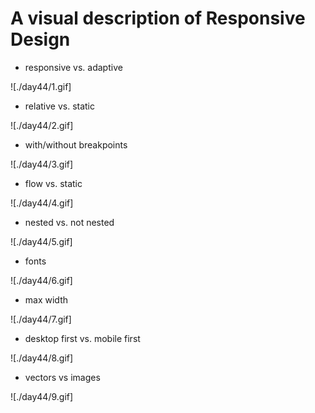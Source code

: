 # A visual description of Responsive Design

- responsive vs. adaptive

![./day44/1.gif]

- relative vs. static

![./day44/2.gif]

- with/without breakpoints

![./day44/3.gif]

- flow vs. static

![./day44/4.gif]

- nested vs. not nested

![./day44/5.gif]

- fonts

![./day44/6.gif]

- max width

![./day44/7.gif]

- desktop first vs. mobile first

![./day44/8.gif]

- vectors vs images

![./day44/9.gif]